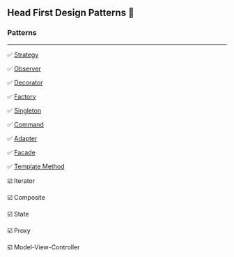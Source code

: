 ## Head First Design Patterns 📓

### Patterns
___

✅ [Strategy](chapter_1) 

✅ [Observer](chapter_2)

✅ [Decorator](chapter_3)

✅️ [Factory](chapter_4)

✅ [Singleton](chapter_5)

✅ [Command](chapter_6)

✅️ [Adapter](chapter_7)

✅ [Facade](chapter_7)

✅ [Template Method](chapter_8)

☑️ Iterator

☑️ Composite

☑️ State

☑️ Proxy

☑️ Model-View-Controller